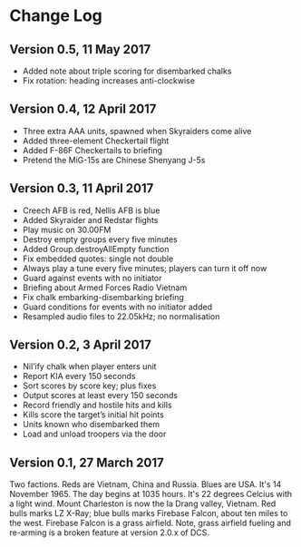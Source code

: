 # Change Log

## Version 0.5, 11 May 2017

- Added note about triple scoring for disembarked chalks
- Fix rotation: heading increases anti-clockwise

## Version 0.4, 12 April 2017

- Three extra AAA units, spawned when Skyraiders come alive
- Added three-element Checkertail flight
- Added F-86F Checkertails to briefing
- Pretend the MiG-15s are Chinese Shenyang J-5s

## Version 0.3, 11 April 2017

- Creech AFB is red, Nellis AFB is blue
- Added Skyraider and Redstar flights
- Play music on 30.00FM
- Destroy empty groups every five minutes
- Added Group.destroyAllEmpty function
- Fix embedded quotes: single not double
- Always play a tune every five minutes; players can turn it off now
- Guard against events with no initiator
- Briefing about Armed Forces Radio Vietnam
- Fix chalk embarking-disembarking briefing
- Guard conditions for events with no initiator added
- Resampled audio files to 22.05kHz; no normalisation

## Version 0.2, 3 April 2017

- Nil’ify chalk when player enters unit
- Report KIA every 150 seconds
- Sort scores by score key; plus fixes
- Output scores at least every 150 seconds
- Record friendly and hostile hits and kills
- Kills score the target’s initial hit points
- Units known who disembarked them
- Load and unload troopers via the door

## Version 0.1, 27 March 2017

Two factions. Reds are Vietnam, China and Russia. Blues are USA. It's 14
November 1965. The day begins at 1035 hours. It's 22 degrees Celcius with a
light wind. Mount Charleston is now the Ia Drang valley, Vietnam. Red bulls
marks LZ X-Ray; blue bulls marks Firebase Falcon, about ten miles to the west.
Firebase Falcon is a grass airfield. Note, grass airfield fueling and re-arming
is a broken feature at version 2.0.x of DCS.
